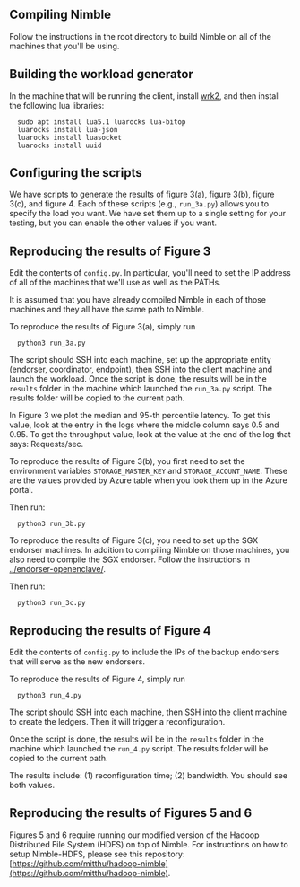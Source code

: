 ## Compiling Nimble

Follow the instructions in the root directory to build Nimble on all of the machines that you'll be using.

## Building the workload generator

In the machine that will be running the client, install [wrk2](https://github.com/giltene/wrk2), and
then install the following lua libraries:

```
  sudo apt install lua5.1 luarocks lua-bitop
  luarocks install lua-json
  luarocks install luasocket
  luarocks install uuid
```

## Configuring the scripts

We have scripts to generate the results of figure 3(a), figure 3(b), figure 3(c), and figure 4.
Each of these scripts (e.g., `run_3a.py`) allows you to specify the load you want. 
We have set them up to a single setting for your testing, but you can enable the other values if you want.


## Reproducing the results of Figure 3

Edit the contents of `config.py`. In particular, you'll need to set the IP address of all of the machines that we'll
use as well as the PATHs.

It is assumed that you have already compiled Nimble in each of those machines and they all have the same path to Nimble.

To reproduce the results of Figure 3(a), simply run 

```
  python3 run_3a.py
```

The script should SSH into each machine, set up the appropriate entity (endorser, coordinator, endpoint), then SSH into
the client machine and launch the workload. Once the script is done, the results will be in the `results` folder in
the machine which launched the `run_3a.py` script. The results folder will be copied to the current path.

In Figure 3 we plot the median and 95-th percentile latency. To get this value, look at the entry in the logs where the middle column says 0.5 and 0.95.
To get the throughput value, look at the value at the end of the log that says: Requests/sec.


To reproduce the results of Figure 3(b), you first need to set the environment variables `STORAGE_MASTER_KEY` and
`STORAGE_ACOUNT_NAME`. These are the values provided by Azure table when you look them up in the Azure portal.

Then run:
```
  python3 run_3b.py
```


To reproduce the results of Figure 3(c), you need to set up the SGX endorser machines. In addition to compiling Nimble
on those machines, you also need to compile the SGX endorser. Follow the instructions in [../endorser-openenclave/](../endorser-openenclave/).


Then run:
```
  python3 run_3c.py
```


## Reproducing the results of Figure 4

Edit the contents of `config.py` to include the IPs of the backup endorsers that will serve as the new endorsers.

To reproduce the results of Figure 4, simply run

```
  python3 run_4.py
```

The script should SSH into each machine, then SSH into the client machine to create the ledgers. Then it will trigger a reconfiguration.

Once the script is done, the results will be in the `results` folder in the machine which launched the 
`run_4.py` script. The results folder will be copied to the current path.

The results include: (1) reconfiguration time; (2) bandwidth. You should see both values.


## Reproducing the results of Figures 5 and 6

Figures 5 and 6 require running our modified version of the Hadoop Distributed File System (HDFS) on top of Nimble.
For instructions on how to setup Nimble-HDFS, please see this repository: [https://github.com/mitthu/hadoop-nimble](https://github.com/mitthu/hadoop-nimble).
